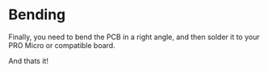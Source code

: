 
# Bending

Finally, you need to bend the PCB in a right angle, and then solder it to your PRO Micro or compatible board.

And thats it!
